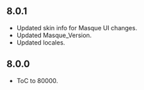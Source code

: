 ## 8.0.1

- Updated skin info for Masque UI changes.
- Updated Masque_Version.
- Updated locales.

## 8.0.0

- ToC to 80000.
